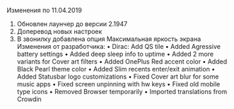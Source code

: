 



Изменения по 11.04.2019
1. Обновлен лаунчер до версии 2.1947
2. Доперевод новых настроек
3. В звонилку добавлена опция Максимальная яркость экрана
Изменения от разработчика:
• Dirac: Add QS tile
• Added Agressive battery settings
• Added deep sleep info to uptime
• Added 2 more variants for Cover art filters
• Added OnePlus Red accent color
• Added Black Pearl theme color
• Added Slim recents enter/exit animation
• Added Statusbar logo customizations
• Fixed Cover art blur for some music apps
• Fixed screen unpinning with hw keys
• Fixed old mobile type icons
• Removed Browser temporarily
• Imported translations from Crowdin
